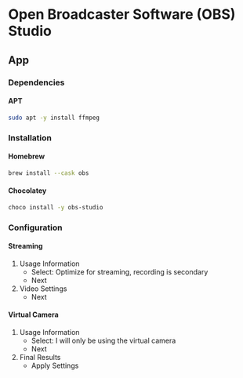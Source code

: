 # Open Broadcaster Software (OBS) Studio

<!--
https://www.linkedin.com/learning/learning-video-live-streaming/welcome
https://www.linkedin.com/learning/delivering-video-to-facebook-live/welcome-and-what-you-should-know-before-starting-this-course
-->

## App

### Dependencies

#### APT

```sh
sudo apt -y install ffmpeg
```

### Installation

#### Homebrew

```sh
brew install --cask obs
```

<!-- #### APT

```sh
sudo add-apt-repository ppa:obsproject/obs-studio

sudo apt update
sudo apt -y install obs-studio
``` -->

#### Chocolatey

```sh
choco install -y obs-studio
```

### Configuration

#### Streaming

1. Usage Information
   - Select: Optimize for streaming, recording is secondary
   - Next
2. Video Settings
   - Next

#### Virtual Camera

1. Usage Information
   - Select: I will only be using the virtual camera
   - Next
2. Final Results
   - Apply Settings
